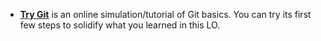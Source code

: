 <panel header="{{ icon_resource }} Resources" expanded>

* [**Try Git**](https://try.github.io/levels/1/challenges/4) is an online simulation/tutorial of Git basics. You can try its first few steps to solidify what you learned in this LO.

</panel>